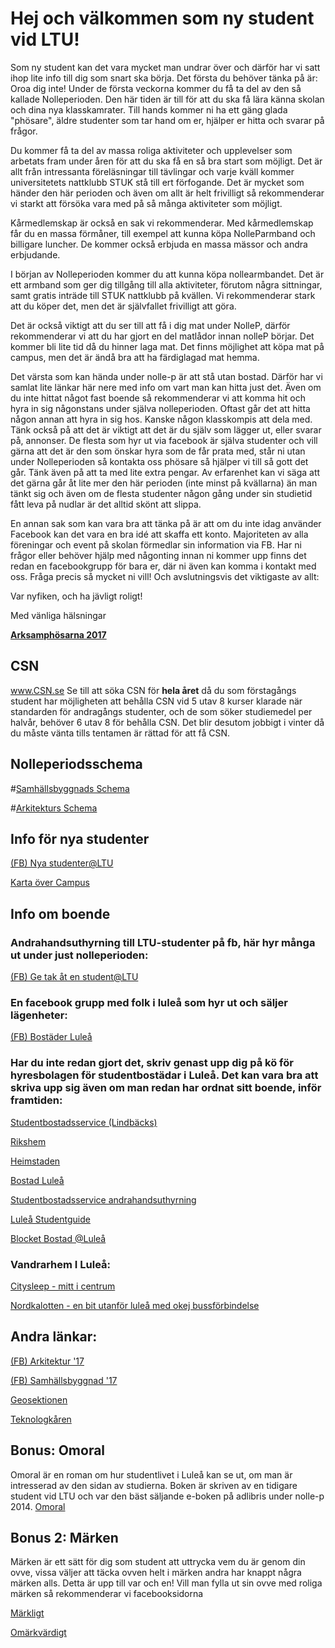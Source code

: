 # Hej och välkommen som ny student vid LTU!
Som ny student kan det vara mycket man undrar över och därför har vi satt ihop lite info till dig som snart ska börja.
Det första du behöver tänka på är: Oroa dig inte! Under de första veckorna kommer du få ta del av den så kallade Nolleperioden. Den här tiden är till för att du ska få lära känna skolan och dina nya klasskamrater. Till hands kommer ni ha ett gäng glada "phösare", äldre studenter som tar hand om er, hjälper er hitta och svarar på frågor.

Du kommer få ta del av massa roliga aktiviteter och upplevelser som arbetats fram under åren för att du ska få en så bra start som möjligt. Det är allt från intressanta föreläsningar till tävlingar och varje kväll kommer universitetets nattklubb STUK stå till ert förfogande. Det är mycket som händer den här perioden och även om allt är helt frivilligt så rekommenderar vi starkt att försöka vara med på så många aktiviteter som möjligt.

Kårmedlemskap är också en sak vi rekommenderar. Med kårmedlemskap får du en massa förmåner, till exempel att kunna köpa NolleParmband och  billigare luncher. De kommer också erbjuda en massa mässor och andra erbjudande.

I början av Nolleperioden kommer du att kunna köpa nollearmbandet. Det är ett armband som ger dig tillgång till alla aktiviteter, förutom några sittningar, samt gratis inträde till STUK nattklubb på kvällen. Vi rekommenderar stark att du köper det, men det är självfallet frivilligt att göra.

Det är också viktigt att du ser till att få i dig mat under NolleP, därför rekommenderar vi att du har gjort en del matlådor innan nolleP börjar. Det kommer bli lite tid då du hinner laga mat. Det finns möjlighet att köpa mat på campus, men det är ändå bra att ha färdiglagad mat hemma. 

Det värsta som kan hända under nolle-p är att stå utan bostad. Därför har vi samlat lite länkar här nere med info om vart man kan hitta just det. Även om du inte hittat något fast boende så rekommenderar vi att komma hit och hyra in sig någonstans under själva nolleperioden. Oftast går det att hitta någon annan att hyra in sig hos. Kanske någon klasskompis att dela med. Tänk också på att det är viktigt att det är du själv som lägger ut, eller svarar på, annonser. De flesta som hyr ut via facebook är själva studenter och vill gärna att det är den som önskar hyra som de får prata med, står ni utan under Nolleperioden så kontakta oss phösare så hjälper vi till så gott det går.
Tänk även på att ta med lite extra pengar. Av erfarenhet kan vi säga att det gärna går åt lite mer den här perioden (inte minst på kvällarna) än man tänkt sig och även om de flesta studenter någon gång under sin studietid fått leva på nudlar är det alltid skönt att slippa.

En annan sak som kan vara bra att tänka på är att om du inte idag använder Facebook kan det vara en bra idé att skaffa ett konto. Majoriteten av alla föreningar och event på skolan förmedlar sin information via FB. Har ni frågor eller behöver hjälp med någonting innan ni kommer upp finns det redan en facebookgrupp för bara er, där ni även kan komma i kontakt med oss. Fråga precis så mycket ni vill!
Och avslutningsvis det viktigaste av allt: 

Var nyfiken, och ha jävligt roligt!

Med vänliga hälsningar

[**Arksamphösarna 2017**](https://www.ltu.se/cms_fs/1.81628!/file/ArkSam%20%281%29.pdf)

## CSN

www.CSN.se 
Se till att söka CSN för **hela året** då du som förstagångs student har möjligheten att behålla CSN vid 5 utav 8 kurser klarade när standarden för andragångs studenter, och de som söker studiemedel per halvår, behöver 6 utav 8 för behålla CSN. Det blir desutom jobbigt i vinter då du måste vänta tills tentamen är rättad för att få CSN.

## Nolleperiodsschema
#[Samhällsbyggnads Schema](https://www.ltu.se/cms_fs/1.81686!/file/Samhallsbyggnad.pdf)

#[Arkitekturs Schema](https://www.ltu.se/cms_fs/1.81628!/file/Arkitektur.pdf)


## Info för nya studenter
[(FB) Nya studenter@LTU](https://www.facebook.com/groups/249379248513482/)

[Karta över Campus](https://www.ltu.se/maps/campusmap/)
## Info om boende
### Andrahandsuthyrning till LTU-studenter på fb, här hyr många ut under just nolleperioden:

[(FB) Ge tak åt en student@LTU](https://www.facebook.com/groups/185241421543279/)
### En facebook grupp med folk i luleå som hyr ut och säljer lägenheter:

[(FB) Bostäder Luleå](https://www.facebook.com/groups/lulealagenheter/)

### Har du inte redan gjort det, skriv genast upp dig på kö för hyresbolagen för studentbostädar i Luleå. Det kan vara bra att skriva upp sig även om man redan har ordnat sitt boende, inför framtiden:

[Studentbostadsservice (Lindbäcks)](https://www.studentbostadsservice.se/)

[Rikshem](rikshem.se)

[Heimstaden](heimstaden.com)

[Bostad Luleå](bostadlulea.se)

[Studentbostadsservice andrahandsuthyrning](https://www.studentbostadsservice.se/andrahandsformedling/)

[Luleå Studentguide](http://www.luleastudent.se/studentboende-i-lulea/)

[Blocket Bostad @Luleå](https://www.blocket.se/bostad/uthyres?sort=&ss=&se=&ros=&roe=&bs=&be=&mre=&q=&q=&q=&is=1&save_search=1&l=0&md=th&f=p&f=c&f=b&ca=11&m=9&w=101)

### Vandrarhem I Luleå:

[Citysleep - mitt i centrum](http://www.citysleep.se/)

[Nordkalotten - en bit utanför luleå med okej bussförbindelse](http://www.nordkalotten.com/)

## Andra länkar:

[(FB) Arkitektur '17](https://www.facebook.com/groups/251188025379808)

[(FB) Samhällsbyggnad '17](https://www.facebook.com/groups/1857838384469411)

[Geosektionen](https://www.facebook.com/geosektionen.se)

[Teknologkåren](https://www.facebook.com/teknologkaren)


## Bonus: Omoral
Omoral är en roman om hur studentlivet i Luleå kan se ut, om man är intresserad av den sidan av studierna. Boken är skriven av en tidigare student vid LTU och var den bäst säljande e-boken på adlibris under nolle-p 2014.
[Omoral](http://Omoral.com)


## Bonus 2: Märken
Märken är ett sätt för dig som student att uttrycka vem du är genom din ovve, vissa väljer att täcka ovven helt i märken andra har knappt några märken alls. Detta är upp till var och en! Vill man fylla ut sin ovve med roliga märken så rekommenderar vi facebooksidorna

[Märkligt](https://www.facebook.com/groups/Markligt/)         

[Omärkvärdigt](https://www.facebook.com/groups/402962186406237/)
